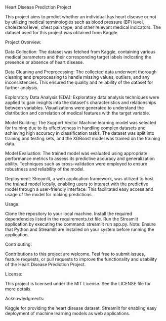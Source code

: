 Heart Disease Prediction Project

This project aims to predict whether an individual has heart disease or not by utilizing medical terminologies such as blood pressure (BP) level, cholesterol level, chest pain type, and other relevant medical indicators. The dataset used for this project was obtained from Kaggle.

Project Overview:

Data Collection: The dataset was fetched from Kaggle, containing various medical parameters and their corresponding target labels indicating the presence or absence of heart disease.

Data Cleaning and Preprocessing: The collected data underwent thorough cleaning and preprocessing to handle missing values, outliers, and any inconsistencies. This ensured the quality and reliability of the dataset for further analysis.

Exploratory Data Analysis (EDA): Exploratory data analysis techniques were applied to gain insights into the dataset's characteristics and relationships between variables. Visualizations were generated to understand the distribution and correlation of medical features with the target variable.

Model Building: The Support Vector Machine learning model was selected for training due to its effectiveness in handling complex datasets and achieving high accuracy in classification tasks. The dataset was split into training and testing sets, and the XGBoost model was trained on the training data.

Model Evaluation: The trained model was evaluated using appropriate performance metrics to assess its predictive accuracy and generalization ability. Techniques such as cross-validation were employed to ensure robustness and reliability of the model.

Deployment: Streamlit, a web application framework, was utilized to host the trained model locally, enabling users to interact with the predictive model through a user-friendly interface. This facilitated easy access and usage of the model for making predictions.

Usage:

Clone the repository to your local machine.
Install the required dependencies listed in the requirements.txt file.
Run the Streamlit application by executing the command: streamlit run app.py.
Note: Ensure that Python and Streamlit are installed on your system before running the application.

Contributing:

Contributions to this project are welcome. Feel free to submit issues, feature requests, or pull requests to improve the functionality and usability of the Heart Disease Prediction Project.

License:

This project is licensed under the MIT License. See the LICENSE file for more details.

Acknowledgments:

Kaggle for providing the heart disease dataset.
Streamlit for enabling easy deployment of machine learning models as web applications.
